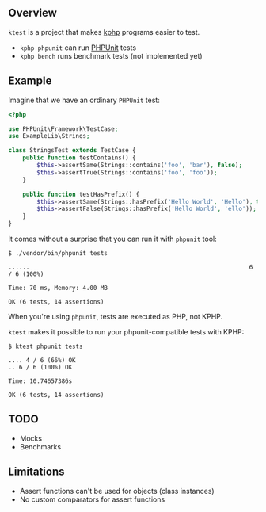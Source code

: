 ## Overview

`ktest` is a project that makes [kphp](https://github.com/VKCOM/kphp/) programs easier to test.

* `kphp phpunit` can run [PHPUnit](https://github.com/sebastianbergmann/phpunit) tests
* `kphp bench` runs benchmark tests (not implemented yet)

## Example

Imagine that we have an ordinary `PHPUnit` test:

```php
<?php

use PHPUnit\Framework\TestCase;
use ExampleLib\Strings;

class StringsTest extends TestCase {
    public function testContains() {
        $this->assertSame(Strings::contains('foo', 'bar'), false);
        $this->assertTrue(Strings::contains('foo', 'foo'));
    }

    public function testHasPrefix() {
        $this->assertSame(Strings::hasPrefix('Hello World', 'Hello'), true);
        $this->assertFalse(Strings::hasPrefix('Hello World', 'ello'));
    }
}
```

It comes without a surprise that you can run it with `phpunit` tool:

```
$ ./vendor/bin/phpunit tests

......                                                              6 / 6 (100%)

Time: 70 ms, Memory: 4.00 MB

OK (6 tests, 14 assertions)
```

When you're using `phpunit`, tests are executed as PHP, not KPHP.

`ktest` makes it possible to run your phpunit-compatible tests with KPHP:

```
$ ktest phpunit tests

.... 4 / 6 (66%) OK
.. 6 / 6 (100%) OK

Time: 10.74657386s

OK (6 tests, 14 assertions)
```

## TODO

* Mocks
* Benchmarks

## Limitations

* Assert functions can't be used for objects (class instances)
* No custom comparators for assert functions
